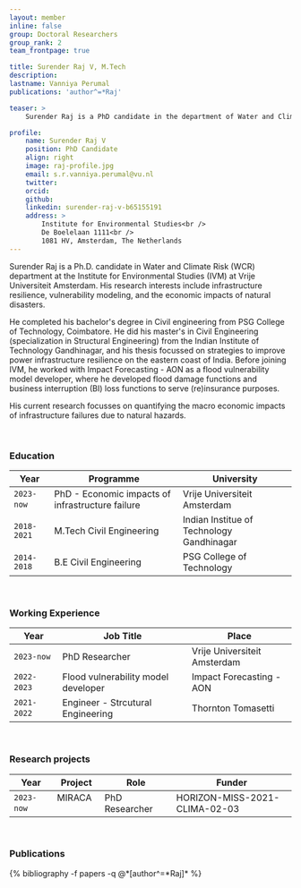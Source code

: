 ```yaml
---
layout: member
inline: false
group: Doctoral Researchers
group_rank: 2
team_frontpage: true

title: Surender Raj V, M.Tech
description: 
lastname: Vanniya Perumal
publications: 'author^=*Raj'

teaser: >
    Surender Raj is a PhD candidate in the department of Water and Climate Risk (WCR) of the Institute for Environmental Studies (IVM) at Vrije Universiteit Amsterdam.

profile:
    name: Surender Raj V
    position: PhD Candidate
    align: right
    image: raj-profile.jpg
    email: s.r.vanniya.perumal@vu.nl
    twitter: 
    orcid: 
    github: 
    linkedin: surender-raj-v-b65155191
    address: >
        Institute for Environmental Studies<br />
        De Boelelaan 1111<br />
        1081 HV, Amsterdam, The Netherlands
---
```


Surender Raj is a Ph.D. candidate in Water and Climate Risk (WCR) department at the Institute for Environmental Studies (IVM) at Vrije Universiteit Amsterdam. His research interests include infrastructure resilience, vulnerability modeling, and the economic impacts of natural disasters. 

He completed his bachelor's degree in Civil engineering from PSG College of Technology, Coimbatore. He did his master's in Civil Engineering (specialization in Structural Engineering) from the Indian Institute of Technology Gandhinagar, and his thesis focussed on strategies to improve power infrastructure resilience on the eastern coast of India. Before joining IVM, he worked with Impact Forecasting - AON as a flood vulnerability  model developer, where he developed flood damage functions and business interruption (BI) loss functions to serve (re)insurance purposes.

His current research focusses on quantifying the macro economic impacts of infrastructure failures due to natural hazards.

<br>

### Education 

Year  | Programme | University
-------|-------------------| ----------- 
`2023-now`&nbsp; &nbsp;| PhD - Economic impacts of infrastructure failure  &nbsp;&nbsp; | Vrije Universiteit Amsterdam 
`2018-2021` | M.Tech Civil Engineering | Indian Institue of Technology Gandhinagar
`2014-2018` | B.E Civil Engineering | PSG College of Technology

<br>

### Working Experience

Year  | Job Title | Place 
-------|-------------------| ----------- 
`2023-now` | PhD Researcher | Vrije Universiteit Amsterdam 
`2022-2023` &nbsp;&nbsp; | Flood vulnerability model developer  &nbsp;&nbsp; | Impact Forecasting - AON
`2021-2022` &nbsp;&nbsp; | Engineer - Strcutural Engineering | Thornton Tomasetti

<br>

### Research projects

Year | Project | Role | Funder 
-------|-------------------| ----------- | ---------
`2023-now` &nbsp;&nbsp; | MIRACA  &nbsp;&nbsp;| PhD Researcher  &nbsp;&nbsp;| HORIZON-MISS-2021-CLIMA-02-03

<br>

### Publications
<div class="publications">
  {% bibliography -f papers -q @*[author^=*Raj]* %}
</div>